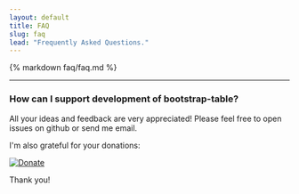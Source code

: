 ```yaml
---
layout: default
title: FAQ
slug: faq
lead: "Frequently Asked Questions."
---
```


{% markdown faq/faq.md %}

---

### How can I support development of bootstrap-table?

All your ideas and feedback are very appreciated! Please feel free to open issues on github or send me email.

I'm also grateful for your donations:

<script data-gratipay-username="wenzhixin" data-gratipay-widget="button" src="//gttp.co/v1.js"></script>

[![Donate](https://www.paypalobjects.com/en_US/i/btn/btn_donateCC_LG.gif)](https://www.paypal.com/cgi-bin/webscr?cmd=_s-xclick&hosted_button_id=ZDHP676FQDUT6)

Thank you!

